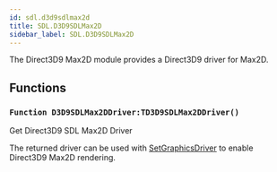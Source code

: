 ```yaml
---
id: sdl.d3d9sdlmax2d
title: SDL.D3D9SDLMax2D
sidebar_label: SDL.D3D9SDLMax2D
---
```




The Direct3D9 Max2D module provides a Direct3D9 driver for Max2D.


## Functions

### `Function D3D9SDLMax2DDriver:TD3D9SDLMax2DDriver()`

Get Direct3D9 SDL Max2D Driver


The returned driver can be used with [SetGraphicsDriver](../../brl/brl.graphics/#function-setgraphicsdriver-drivertgraphicsdriverdefaultflagsgraphicsbackbuffer-) to enable Direct3D9 Max2D rendering.


<br/>

